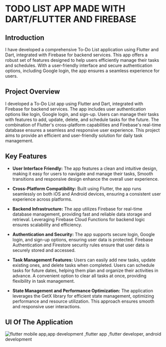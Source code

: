 # TODO LIST APP MADE WITH DART/FLUTTER AND FIREBASE



## Introduction

I have developed a comprehensive To-Do List application using Flutter and Dart, integrated with Firebase for backend services. This app offers a robust set of features designed to help users efficiently manage their tasks and schedules. With a user-friendly interface and secure authentication options, including Google login, the app ensures a seamless experience for users.

## Project Overview

I developed a To-Do List app using Flutter and Dart, integrated with Firebase for backend services. The app includes user authentication options like login, Google login, and sign-up. Users can manage their tasks with features to add, update, delete, and schedule tasks for the future. The combination of Flutter's cross-platform capabilities and Firebase's real-time database ensures a seamless and responsive user experience. This project aims to provide an efficient and user-friendly solution for daily task management.

## Key Features

* **User Interface Friendly:** The app features a clean and intuitive design, making it easy for users to navigate and manage their tasks, Smooth transitions and responsive design enhance the overall user experience.

* **Cross-Platform Compatibility:** Built using Flutter, the app runs seamlessly on both iOS and Android devices, ensuring a consistent user experience across platforms.

* **Backend Infrastructure:** The app utilizes Firebase for real-time database management, providing fast and reliable data storage and retrieval. Leveraging Firebase Cloud Functions for backend logic ensures scalability and efficiency.

* **Authentication and Security:** The app supports secure login, Google login, and sign-up options, ensuring user data is protected. Firebase Authentication and Firestore security rules ensure that user data is securely stored and accessed.

* **Task Management Features:** Users can easily add new tasks, update existing ones, and delete tasks when completed. Users can schedule tasks for future dates, helping them plan and organize their activities in advance. A convenient option to clear all tasks at once, providing flexibility in task management.

* **State Management and Performance Optimization:** The application leverages the GetX library for efficient state management, optimizing performance and resource utilization. This approach ensures smooth and responsive user interactions.


## UI Of The Application
![flutter mobile app,app development ,flutter app ,flutter developer, android development](https://github.com/user-attachments/assets/118c684a-76dc-4087-a6e6-f18d7e65e4b8)

